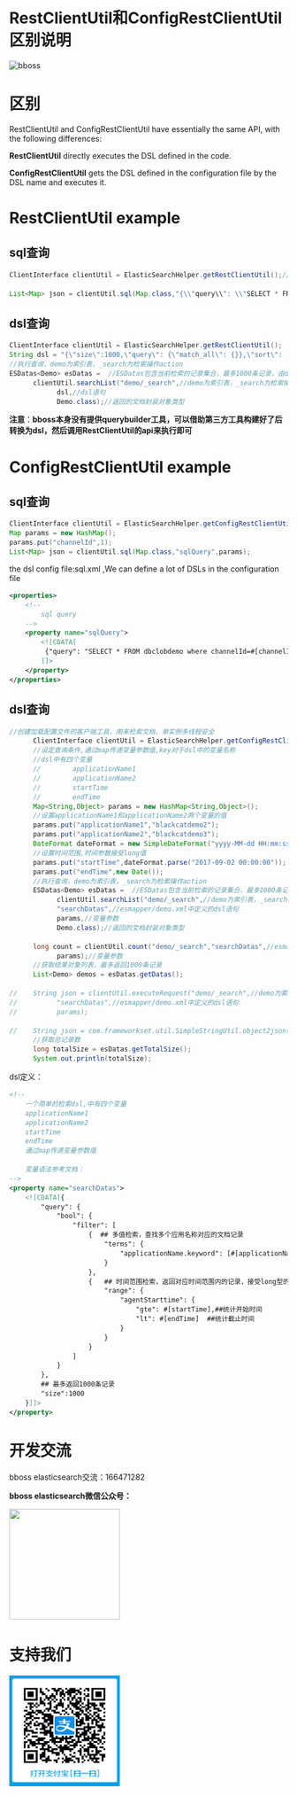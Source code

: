 # RestClientUtil和ConfigRestClientUtil区别说明

![bboss](https://static.oschina.net/uploads/user/47/94045_50.jpg?t=1386945037000)

 

# 区别

RestClientUtil and ConfigRestClientUtil have essentially the same API, with the following differences:

**RestClientUtil** directly executes the DSL defined in the code.

**ConfigRestClientUtil** gets the DSL defined in the configuration file by the DSL name and executes it. 

# RestClientUtil example

## sql查询

```java
ClientInterface clientUtil = ElasticSearchHelper.getRestClientUtil();//define an instanceof RestClientUtil,It's single instance, multithreaded secure.  

List<Map> json = clientUtil.sql(Map.class,"{\\"query\\": \\"SELECT * FROM demo\\"}");  
```

## dsl查询

```java
ClientInterface clientUtil = ElasticSearchHelper.getRestClientUtil();
String dsl = "{\"size\":1000,\"query\": {\"match_all\": {}},\"sort\": [\"_doc\"]}";
//执行查询，demo为索引表，_search为检索操作action
ESDatas<Demo> esDatas =  //ESDatas包含当前检索的记录集合，最多1000条记录，由dsl中的size属性指定
      clientUtil.searchList("demo/_search",//demo为索引表，_search为检索操作action
            dsl,//dsl语句
            Demo.class);//返回的文档封装对象类型
```

**注意**：**bboss本身没有提供querybuilder工具，可以借助第三方工具构建好了后转换为dsl，然后调用RestClientUtil的api来执行即可**



# ConfigRestClientUtil example

## sql查询

```java
ClientInterface clientUtil = ElasticSearchHelper.getConfigRestClientUtil("esmapper/sql.xml");//define an instanceof ConfigRestClientUtil,It's single instance, multithreaded secure.  
Map params = new HashMap();  
params.put("channelId",1);  
List<Map> json = clientUtil.sql(Map.class,"sqlQuery",params);  
```

the dsl config file:sql.xml ,We can define a lot of DSLs in the configuration file

```xml
<properties>  
    <!--  
        sql query  
    -->  
    <property name="sqlQuery">  
        <![CDATA[  
         {"query": "SELECT * FROM dbclobdemo where channelId=#[channelId]"}  
        ]]>  
    </property>  
</properties>  
```

## dsl查询

```java
//创建加载配置文件的客户端工具，用来检索文档，单实例多线程安全
      ClientInterface clientUtil = ElasticSearchHelper.getConfigRestClientUtil(mappath);
      //设定查询条件,通过map传递变量参数值,key对于dsl中的变量名称
      //dsl中有四个变量
      //        applicationName1
      //        applicationName2
      //        startTime
      //        endTime
      Map<String,Object> params = new HashMap<String,Object>();
      //设置applicationName1和applicationName2两个变量的值
      params.put("applicationName1","blackcatdemo2");
      params.put("applicationName2","blackcatdemo3");
      DateFormat dateFormat = new SimpleDateFormat("yyyy-MM-dd HH:mm:ss");
      //设置时间范围,时间参数接受long值
      params.put("startTime",dateFormat.parse("2017-09-02 00:00:00"));
      params.put("endTime",new Date());
      //执行查询，demo为索引表，_search为检索操作action
      ESDatas<Demo> esDatas =  //ESDatas包含当前检索的记录集合，最多1000条记录，由dsl中的size属性指定
            clientUtil.searchList("demo/_search",//demo为索引表，_search为检索操作action
            "searchDatas",//esmapper/demo.xml中定义的dsl语句
            params,//变量参数
            Demo.class);//返回的文档封装对象类型

      long count = clientUtil.count("demo/_search","searchDatas",//esmapper/demo.xml中定义的dsl语句
            params);//变量参数
      //获取结果对象列表，最多返回1000条记录
      List<Demo> demos = esDatas.getDatas();

//    String json = clientUtil.executeRequest("demo/_search",//demo为索引表，_search为检索操作action
//          "searchDatas",//esmapper/demo.xml中定义的dsl语句
//          params);

//    String json = com.frameworkset.util.SimpleStringUtil.object2json(demos);
      //获取总记录数
      long totalSize = esDatas.getTotalSize();
      System.out.println(totalSize);
```

dsl定义：

```xml
<!--
    一个简单的检索dsl,中有四个变量
    applicationName1
    applicationName2
    startTime
    endTime
    通过map传递变量参数值

    变量语法参考文档：
-->
<property name="searchDatas">
    <![CDATA[{
        "query": {
            "bool": {
                "filter": [
                    {  ## 多值检索，查找多个应用名称对应的文档记录
                        "terms": {
                            "applicationName.keyword": [#[applicationName1],#[applicationName2]]
                        }
                    },
                    {   ## 时间范围检索，返回对应时间范围内的记录，接受long型的值
                        "range": {
                            "agentStarttime": {
                                "gte": #[startTime],##统计开始时间
                                "lt": #[endTime]  ##统计截止时间
                            }
                        }
                    }
                ]
            }
        },
        ## 最多返回1000条记录
        "size":1000
    }]]>
</property>
```

# 开发交流



bboss elasticsearch交流：166471282

**bboss elasticsearch微信公众号：**

<img src="https://static.oschina.net/uploads/space/2017/0617/094201_QhWs_94045.jpg"  height="200" width="200">



# 支持我们

<div align="left"></div>

<img src="images/alipay.png"  height="200" width="200">


